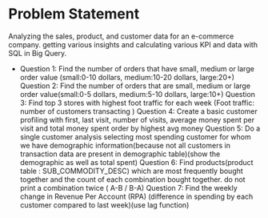 # Problem Statement
Analyzing the sales, product, and customer data for an e-commerce company. getting various insights and calculating various KPI and data with SQL in Big Query.


- Question 1: Find the number of orders that have small, medium or large order value (small:0-10 dollars, medium:10-20 dollars, large:20+)
Question 2: Find the number of orders that are small, medium or large order value(small:0-5 dollars, medium:5-10 dollars, large:10+)
Question 3: Find top 3 stores with highest foot traffic for each week (Foot traffic: number of customers transacting )
Question 4: Create a basic customer profiling with first, last visit, number of visits, average money spent per visit and total money spent order by highest avg money
Question 5: Do a single customer analysis selecting most spending customer for whom we have demographic information(because not all customers in transaction data are present in demographic table)(show the demographic as well as total spent)
Question 6: Find products(product table : SUB_COMMODITY_DESC) which are most frequently bought together and the count of each combination bought together. do not print a combination twice ( A-B / B-A)
Question 7: Find the weekly change in Revenue Per Account (RPA) (difference in spending by each customer compared to last week)(use lag function)
